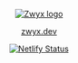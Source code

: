 <div align="center">

[![Zwyx logo](static/img/Zwyx-220x220-rounded-favicon.ico)](https://zwyx.dev)

[zwyx.dev](https://zwyx.dev)

[![Netlify Status](https://api.netlify.com/api/v1/badges/7e392532-a4f9-4087-a3a6-bf106123e63e/deploy-status)](https://app.netlify.com/sites/zwyx/deploys)

</div>
